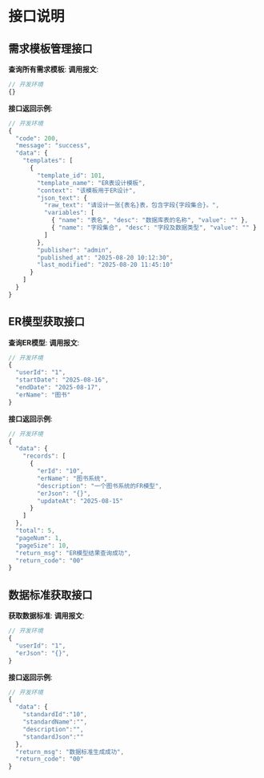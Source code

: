 # 接口说明

## 需求模板管理接口

**查询所有需求模板**:
**调用报文**:  

```javascript
// 开发环境
{}
```

**接口返回示例**: 
```javascript
// 开发环境
{
  "code": 200,
  "message": "success",
  "data": {
    "templates": [
      {
        "template_id": 101,
        "template_name": "ER表设计模板",
        "context": "该模板用于ER设计",
        "json_text": {
          "raw_text": "请设计一张{表名}表，包含字段{字段集合}。",
          "variables": [
            { "name": "表名", "desc": "数据库表的名称", "value": "" },
            { "name": "字段集合", "desc": "字段及数据类型", "value": "" }
          ]
        },
        "publisher": "admin",
        "published_at": "2025-08-20 10:12:30",
        "last_modified": "2025-08-20 11:45:10"
      }
    ]
  }
}
```
## ER模型获取接口

**查询ER模型**:
**调用报文**:  

```javascript
// 开发环境
{
  "userId": "1",
  "startDate": "2025-08-16",
  "endDate": "2025-08-17",
  "erName": "图书"
}
```

**接口返回示例**: 
```javascript
// 开发环境
{
  "data": {
    "records": [
      {
        "erId": "10",
        "erName": "图书系统",
        "description": "一个图书系统的FR模型",
        "erJson": "{}",
        "updateAt": "2025-08-15"
      }
    ]
  },
  "total": 5,
  "pageNum": 1,
  "pageSize": 10,
  "return_msg": "ER模型结果查询成功",
  "return_code": "00"
}
```

## 数据标准获取接口

**获取数据标准**:
**调用报文**:  

```javascript
// 开发环境
{
  "userId": "1",
  "erJson": "{}",
}
```

**接口返回示例**: 
```javascript
// 开发环境
{
  "data": {
    "standardId":"10",
    "standardName":"",
    "description":"",
    "standardJson":""
  },
  "return_msg": "数据标准生成成功",
  "return_code": "00"
}
```